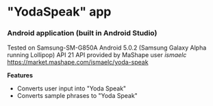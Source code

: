 # "YodaSpeak" app
### Android application (built in Android Studio)
Tested on Samsung-SM-G850A Android 5.0.2 
(Samsung Galaxy Alpha running Lollipop) API 21
API provided by MaShape user *ismaelc*
https://market.mashape.com/ismaelc/yoda-speak

**Features**
- Converts user input into "Yoda Speak"
- Converts sample phrases to "Yoda Speak"

